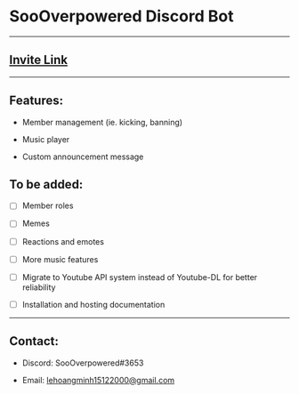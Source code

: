 # SooOverpowered Discord Bot

---

## [Invite Link](https://discordapp.com/api/oauth2/authorize?client_id=678865836513165319&permissions=2147483127&scope=bot)

---

## **Features:**

- Member management (ie. kicking, banning)

- Music player

- Custom announcement message

## **To be added:**

- [ ] Member roles

- [ ] Memes

- [ ] Reactions and emotes

- [ ] More music features

- [ ] Migrate to Youtube API system instead of Youtube-DL for better reliability

- [ ] Installation and hosting documentation

---

## **Contact:**

- Discord: SooOverpowered#3653

- Email: lehoangminh15122000@gmail.com
